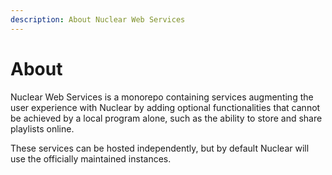 ```yaml
---
description: About Nuclear Web Services
---
```


# About

Nuclear Web Services is a monorepo containing services augmenting the user experience with Nuclear by adding optional functionalities that cannot be achieved by a local program alone, such as the ability to store and share playlists online.

These services can be hosted independently, but by default Nuclear will use the officially maintained instances.

